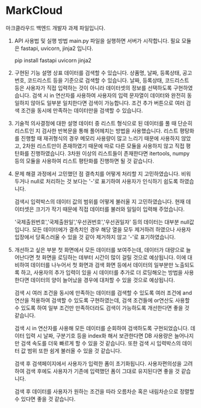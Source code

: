 # MarkCloud

마크클라우드 백엔드 개발자 과제 파일입니다.


1. API 사용법 및 실행 방법
   main.py 파일을 실행하면 서버가 시작합니다.
   필요 모듈은 fastapi, uvicorn, jinja2 입니다.
   
   pip install fastapi uvicorn jinja2
   
3. 구현된 기능 설명
   상표 데이터를 검색할 수 있습니다.
   상품명, 날짜, 등록상태, 공고번호, 코드리스트 등을 기준으로 검색할 수 있습니다.
   날짜, 등록상태, 코드리스트 등은 사용자가 직접 입력하는 것이 아니라 데이터셋의 정보를 선택하도록 구현하였습니다.
   검색 시 in 연산자를 사용하여 사용자의 입력 문자열이 데이터와 완전히 동일하지 않아도 일부분 일치한다면 검색이 가능합니다.
   조건 추가 버튼으로 여러 검색 조건을 동시에 만족하는 데이터만을 검색할 수 있습니다.
   
4. 기술적 의사결정에 대한 설명
   데이터 중 리스트 형식으로 된 데이터를 풀 때 단순히 리스트인 지 검사한 반복문을 통해 풀어헤치는 방법을 사용했습니다.
   리스트 평탕화를 진행할 때 재귀형식의 경우 메모리 사용량이 많고 느리기 때문에 사용하지 않았고,
   2차원 리스트만이 존재하였기 때문에 따로 다른 모듈을 사용하지 않고 직접 평탄화를 진행하였습니다.
   3차원 이상의 리스트들이 존재한다면 itertools, numpy 등의 모듈을 사용하여 리스트 평탄화를 진행하면 될 것 같습니다.
   
5. 문제 해결 과정에서 고민했던 점
   결측치를 어떻게 처리할 지 고민하였습니다. 비워두거나 null로 처리하는 것 보다는 '-'로 표기하여 사용자가 인식하기 쉽도록 하였습니다.
   
   검색시 입력박스의 데이터 값의 범위를 어떻게 불러올 지 고민하였습니다.
   현재 데이터셋은 크기가 작기 때문에 직접 데이터를 불러와 일일이 입력해 주었습니다.

   '국제출원번호','국제출원일','우선권번호','우선권일자' 등의 데이터는 대부분 null값입니다.
   모든 데이터에가 결측치인 경우 해당 열을 모두 제거하려 하였으나 사용자 입장에서 당혹스러울 수 있을 것 같아 제거하지 않고 '-'로 표기하였습니다.
   
6. 개선하고 싶은 부분
   첫 화면에서 모든 데이터를 보여주는데, 데이터가 대량으로 늘어난다면 첫 화면을 로딩하는 데부터 시간이 많이 걸릴 것으로 예상됩니다.
   이에 대비하여 데이터를 나누어서 첫 화면과 검색 화면 등에서 데이터의 일부분만 노출되도록 하고,
   사용자의 추가 입력이 있을 시 데이터를 추가로 더 로딩해오는 방법을 사용한다면 데이터의 양이 늘어났을 경우에 대처할 수 있을 것으로 예상됩니다.
   
   검색 시 여러 조건을 동시에 만족하는 데이터를 검색할 수 있도록 여러 조건에 and연산을 적용하여 검색할 수 있도록 구현하였는데,
   검색 조건들에 or연산도 사용할 수 있도록 하여 일부 조건만 만족하더라도 검색이 가능하도록 개선한다면 좋을 것 같습니다.
   
   검색 시 in 연산자를 사용해 모든 데이터를 순회하여 검색하도록 구현되었습니다.
   데이터 입력 시 날짜, 구분기호 등을 index화 해서 보관한다면 DB 사용량은 늘어나지만 검색 속도를 더욱 빠르게 할 수 있을 것 같습니다.
   또한 검색 시 입력박스의 데이터 값 범위 또한 쉼게 불러올 수 있을 것 같습니다.

   검색 후 검색페이지에서 사용자가 입력한 폼이 초기화됩니다. 사용자편의성을 고려하여 검색 후에도 사용자가 기존에 입력했던 폼이 그대로 유지된다면 좋을 것 같습니다.

   검색 후 데이터를 사용자가 원하는 조건을 따라 오름차순 혹은 내림차순으로 정렬할 수 있다면 좋을 것 같습니다.

   
